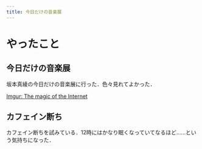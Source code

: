 ```yaml
---
title: 今日だけの音楽展
---
```


<script async src="//cdn.embedly.com/widgets/platform.js"></script>

# やったこと

## 今日だけの音楽展

坂本真綾の今日だけの音楽展に行った．色々見れてよかった．

<a href="https://imgur.com/a/PHKbqKa" class="embedly-card">Imgur: The magic of the Internet</a>

## カフェイン断ち

カフェイン断ちを試みている．12時にはかなり眠くなっていてなるほど……という気持ちになった．
